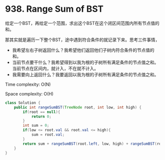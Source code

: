 # 938. Range Sum of BST

给定一个BST，再给定一个范围，求出这个BST在这个闭区间范围内所有节点值的和。

那其实就是遍历一下整个BST，途中遇到符合条件的就记录下来。思考三件事情，
+ 我希望左右子树返回什么？我希望他们返回他们子树内符合条件的节点值的和。
+ 当前节点要干什么？我希望得到以我为根的子树所有满足条件的节点值之和。当前节点在区间内，就计入，不在就不计入。
+ 我需要向上返回什么？我要返回以我为根的子树所有满足条件的节点值之和。

Time complexity: O(N)

Space complexity: O(H)

```java
class Solution {
    public int rangeSumBST(TreeNode root, int low, int high) {
        if(root == null){
            return 0;
        }
        int sum = 0;
        if(low <= root.val && root.val <= high){
            sum = root.val;
        }
        return sum + rangeSumBST(root.left, low, high) + rangeSumBST(root.right, low, high);
    }
}
```